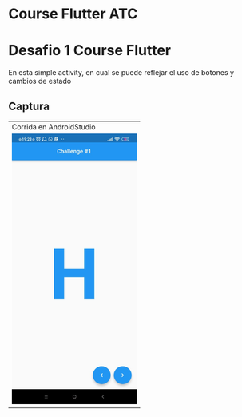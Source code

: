 # Course Flutter ATC
Desafio 1 Course Flutter
========================
En esta simple activity, en cual se puede reflejar el uso de botones  y cambios de estado 

Captura
---------

<div align="center">
    <center>
        <table border="0">
            <tr>
                <td>Corrida en AndroidStudio</td>
            </tr>
            <tr>
                <td><img src="/images_readme/captura_desafio_1.jpeg" width="250"></td>
            </tr>
        </table>
    </center>
</div>